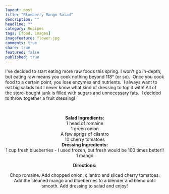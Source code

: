 ```yaml
---
layout: post
title: "Blueberry Mango Salad"
description: ""
headline: ""
category: Recipes
tags: [food, images]
imagefeature: flower.jpg
comments: true
share: true
featured: false
published: true
---
```


I've decided to start eating more raw foods this spring. I won't go in-depth, but eating raw means you cook nothing beyond 118° (or so).  Once you cook food to a certain point, you lose enzymes and nutrients.  I always want to eat big salads but I never know what kind of dressing to top it with! All of the store-bought junk is filled with sugars and unnecessary fats.  I decided to throw together a fruit dressing!

&nbsp;

<center><img src="http://i1208.photobucket.com/albums/cc370/apegg23/P1010460_zpsec3291c7.jpg" alt="" /></center><center></center><center></center><center><strong> Salad Ingredients:</strong></center><center>1 head of romaine</center><center>1 green onion</center><center>A few sprigs of cilantro</center><center>10 cherry tomatoes</center><center></center><center></center><center></center><center></center><center><strong>Dressing Ingredients:</strong></center><center>1 cup fresh blueberries - I used frozen, but fresh would be 100 times better!!</center><center>1 mango</center>
<p style="text-align: center;"><strong>Directions:</strong></p>
<p style="text-align: center;"><b></b>Chop romaine. Add chopped onion, cilantro and sliced cherry tomatoes. Add the cleaned mango and blueberries to a blender and blend until smooth. Add dressing to salad and enjoy!</p>

<center><a class="pin-it-button" href="http://pinterest.com/pin/create/button/?url=http%3A%2F%2Fwww.andreabiethman%2F2013%2F02%2F04%2Fblueberry-mango-salad%2F&amp;media=http%3A%2F%2Fi1208.photobucket.com%2Falbums%2Fcc370%2Fapegg23%2FP1010460_zpsec3291c7.jpg&amp;description=Mango%20Blueberry%20Salad!"><img title="Pin It" src="//assets.pinterest.com/images/PinExt.png" alt="" border="0" /></a></center>